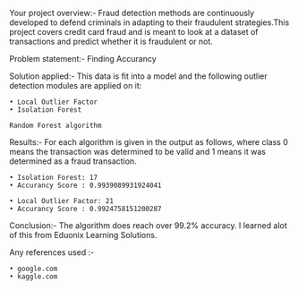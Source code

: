 Your project overview:-
	Fraud detection methods are continuously developed to defend criminals in adapting to their fraudulent strategies.This project covers credit card fraud and is meant to look at a dataset of transactions and predict whether it is fraudulent or not. 

Problem statement:-
	Finding Accurancy

Solution applied:-
	This data is fit into a model and the following outlier detection modules are applied on it:
	
	• Local Outlier Factor
	• Isolation Forest 
	
	Random Forest algorithm 

Results:-
	 For each algorithm is given in the output as follows, where class 0 means the transaction was determined to be valid and 1 means it was determined as a fraud transaction.

	• Isolation Forest: 17
	• Accurancy Score : 0.9939089931924041

	• Local Outlier Factor: 21
	• Accurancy Score : 0.9924758151200287

Conclusion:-
	The algorithm does reach over 99.2% accuracy.
	I learned alot of this from Eduonix Learning Solutions.

Any references used :- 

	• google.com
	• kaggle.com
	
